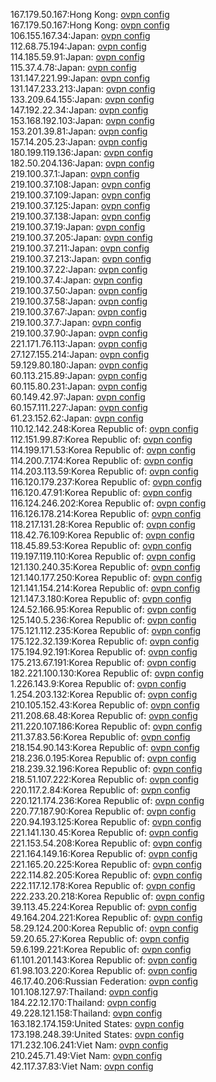 167.179.50.167:Hong Kong: [ovpn config](vpn/167_179_50_167.ovpn)  
167.179.50.167:Hong Kong: [ovpn config](vpn/167_179_50_167.ovpn)  
106.155.167.34:Japan: [ovpn config](vpn/106_155_167_34.ovpn)  
112.68.75.194:Japan: [ovpn config](vpn/112_68_75_194.ovpn)  
114.185.59.91:Japan: [ovpn config](vpn/114_185_59_91.ovpn)  
115.37.4.78:Japan: [ovpn config](vpn/115_37_4_78.ovpn)  
131.147.221.99:Japan: [ovpn config](vpn/131_147_221_99.ovpn)  
131.147.233.213:Japan: [ovpn config](vpn/131_147_233_213.ovpn)  
133.209.64.155:Japan: [ovpn config](vpn/133_209_64_155.ovpn)  
147.192.22.34:Japan: [ovpn config](vpn/147_192_22_34.ovpn)  
153.168.192.103:Japan: [ovpn config](vpn/153_168_192_103.ovpn)  
153.201.39.81:Japan: [ovpn config](vpn/153_201_39_81.ovpn)  
157.14.205.23:Japan: [ovpn config](vpn/157_14_205_23.ovpn)  
180.199.119.136:Japan: [ovpn config](vpn/180_199_119_136.ovpn)  
182.50.204.136:Japan: [ovpn config](vpn/182_50_204_136.ovpn)  
219.100.37.1:Japan: [ovpn config](vpn/219_100_37_1.ovpn)  
219.100.37.108:Japan: [ovpn config](vpn/219_100_37_108.ovpn)  
219.100.37.109:Japan: [ovpn config](vpn/219_100_37_109.ovpn)  
219.100.37.125:Japan: [ovpn config](vpn/219_100_37_125.ovpn)  
219.100.37.138:Japan: [ovpn config](vpn/219_100_37_138.ovpn)  
219.100.37.19:Japan: [ovpn config](vpn/219_100_37_19.ovpn)  
219.100.37.205:Japan: [ovpn config](vpn/219_100_37_205.ovpn)  
219.100.37.211:Japan: [ovpn config](vpn/219_100_37_211.ovpn)  
219.100.37.213:Japan: [ovpn config](vpn/219_100_37_213.ovpn)  
219.100.37.22:Japan: [ovpn config](vpn/219_100_37_22.ovpn)  
219.100.37.4:Japan: [ovpn config](vpn/219_100_37_4.ovpn)  
219.100.37.50:Japan: [ovpn config](vpn/219_100_37_50.ovpn)  
219.100.37.58:Japan: [ovpn config](vpn/219_100_37_58.ovpn)  
219.100.37.67:Japan: [ovpn config](vpn/219_100_37_67.ovpn)  
219.100.37.7:Japan: [ovpn config](vpn/219_100_37_7.ovpn)  
219.100.37.90:Japan: [ovpn config](vpn/219_100_37_90.ovpn)  
221.171.76.113:Japan: [ovpn config](vpn/221_171_76_113.ovpn)  
27.127.155.214:Japan: [ovpn config](vpn/27_127_155_214.ovpn)  
59.129.80.180:Japan: [ovpn config](vpn/59_129_80_180.ovpn)  
60.113.215.89:Japan: [ovpn config](vpn/60_113_215_89.ovpn)  
60.115.80.231:Japan: [ovpn config](vpn/60_115_80_231.ovpn)  
60.149.42.97:Japan: [ovpn config](vpn/60_149_42_97.ovpn)  
60.157.111.227:Japan: [ovpn config](vpn/60_157_111_227.ovpn)  
61.23.152.62:Japan: [ovpn config](vpn/61_23_152_62.ovpn)  
110.12.142.248:Korea Republic of: [ovpn config](vpn/110_12_142_248.ovpn)  
112.151.99.87:Korea Republic of: [ovpn config](vpn/112_151_99_87.ovpn)  
114.199.171.53:Korea Republic of: [ovpn config](vpn/114_199_171_53.ovpn)  
114.200.7.174:Korea Republic of: [ovpn config](vpn/114_200_7_174.ovpn)  
114.203.113.59:Korea Republic of: [ovpn config](vpn/114_203_113_59.ovpn)  
116.120.179.237:Korea Republic of: [ovpn config](vpn/116_120_179_237.ovpn)  
116.120.47.91:Korea Republic of: [ovpn config](vpn/116_120_47_91.ovpn)  
116.124.246.202:Korea Republic of: [ovpn config](vpn/116_124_246_202.ovpn)  
116.126.178.214:Korea Republic of: [ovpn config](vpn/116_126_178_214.ovpn)  
118.217.131.28:Korea Republic of: [ovpn config](vpn/118_217_131_28.ovpn)  
118.42.76.109:Korea Republic of: [ovpn config](vpn/118_42_76_109.ovpn)  
118.45.89.53:Korea Republic of: [ovpn config](vpn/118_45_89_53.ovpn)  
119.197.119.110:Korea Republic of: [ovpn config](vpn/119_197_119_110.ovpn)  
121.130.240.35:Korea Republic of: [ovpn config](vpn/121_130_240_35.ovpn)  
121.140.177.250:Korea Republic of: [ovpn config](vpn/121_140_177_250.ovpn)  
121.141.154.214:Korea Republic of: [ovpn config](vpn/121_141_154_214.ovpn)  
121.147.3.180:Korea Republic of: [ovpn config](vpn/121_147_3_180.ovpn)  
124.52.166.95:Korea Republic of: [ovpn config](vpn/124_52_166_95.ovpn)  
125.140.5.236:Korea Republic of: [ovpn config](vpn/125_140_5_236.ovpn)  
175.121.112.235:Korea Republic of: [ovpn config](vpn/175_121_112_235.ovpn)  
175.122.32.139:Korea Republic of: [ovpn config](vpn/175_122_32_139.ovpn)  
175.194.92.191:Korea Republic of: [ovpn config](vpn/175_194_92_191.ovpn)  
175.213.67.191:Korea Republic of: [ovpn config](vpn/175_213_67_191.ovpn)  
182.221.100.130:Korea Republic of: [ovpn config](vpn/182_221_100_130.ovpn)  
1.226.143.9:Korea Republic of: [ovpn config](vpn/1_226_143_9.ovpn)  
1.254.203.132:Korea Republic of: [ovpn config](vpn/1_254_203_132.ovpn)  
210.105.152.43:Korea Republic of: [ovpn config](vpn/210_105_152_43.ovpn)  
211.208.68.48:Korea Republic of: [ovpn config](vpn/211_208_68_48.ovpn)  
211.220.107.186:Korea Republic of: [ovpn config](vpn/211_220_107_186.ovpn)  
211.37.83.56:Korea Republic of: [ovpn config](vpn/211_37_83_56.ovpn)  
218.154.90.143:Korea Republic of: [ovpn config](vpn/218_154_90_143.ovpn)  
218.236.0.195:Korea Republic of: [ovpn config](vpn/218_236_0_195.ovpn)  
218.239.32.196:Korea Republic of: [ovpn config](vpn/218_239_32_196.ovpn)  
218.51.107.222:Korea Republic of: [ovpn config](vpn/218_51_107_222.ovpn)  
220.117.2.84:Korea Republic of: [ovpn config](vpn/220_117_2_84.ovpn)  
220.121.174.236:Korea Republic of: [ovpn config](vpn/220_121_174_236.ovpn)  
220.77.187.90:Korea Republic of: [ovpn config](vpn/220_77_187_90.ovpn)  
220.94.193.125:Korea Republic of: [ovpn config](vpn/220_94_193_125.ovpn)  
221.141.130.45:Korea Republic of: [ovpn config](vpn/221_141_130_45.ovpn)  
221.153.54.208:Korea Republic of: [ovpn config](vpn/221_153_54_208.ovpn)  
221.164.149.16:Korea Republic of: [ovpn config](vpn/221_164_149_16.ovpn)  
221.165.20.225:Korea Republic of: [ovpn config](vpn/221_165_20_225.ovpn)  
222.114.82.205:Korea Republic of: [ovpn config](vpn/222_114_82_205.ovpn)  
222.117.12.178:Korea Republic of: [ovpn config](vpn/222_117_12_178.ovpn)  
222.233.20.218:Korea Republic of: [ovpn config](vpn/222_233_20_218.ovpn)  
39.113.45.224:Korea Republic of: [ovpn config](vpn/39_113_45_224.ovpn)  
49.164.204.221:Korea Republic of: [ovpn config](vpn/49_164_204_221.ovpn)  
58.29.124.200:Korea Republic of: [ovpn config](vpn/58_29_124_200.ovpn)  
59.20.65.27:Korea Republic of: [ovpn config](vpn/59_20_65_27.ovpn)  
59.6.199.221:Korea Republic of: [ovpn config](vpn/59_6_199_221.ovpn)  
61.101.201.143:Korea Republic of: [ovpn config](vpn/61_101_201_143.ovpn)  
61.98.103.220:Korea Republic of: [ovpn config](vpn/61_98_103_220.ovpn)  
46.17.40.206:Russian Federation: [ovpn config](vpn/46_17_40_206.ovpn)  
101.108.127.97:Thailand: [ovpn config](vpn/101_108_127_97.ovpn)  
184.22.12.170:Thailand: [ovpn config](vpn/184_22_12_170.ovpn)  
49.228.121.158:Thailand: [ovpn config](vpn/49_228_121_158.ovpn)  
163.182.174.159:United States: [ovpn config](vpn/163_182_174_159.ovpn)  
173.198.248.39:United States: [ovpn config](vpn/173_198_248_39.ovpn)  
171.232.106.241:Viet Nam: [ovpn config](vpn/171_232_106_241.ovpn)  
210.245.71.49:Viet Nam: [ovpn config](vpn/210_245_71_49.ovpn)  
42.117.37.83:Viet Nam: [ovpn config](vpn/42_117_37_83.ovpn)  
